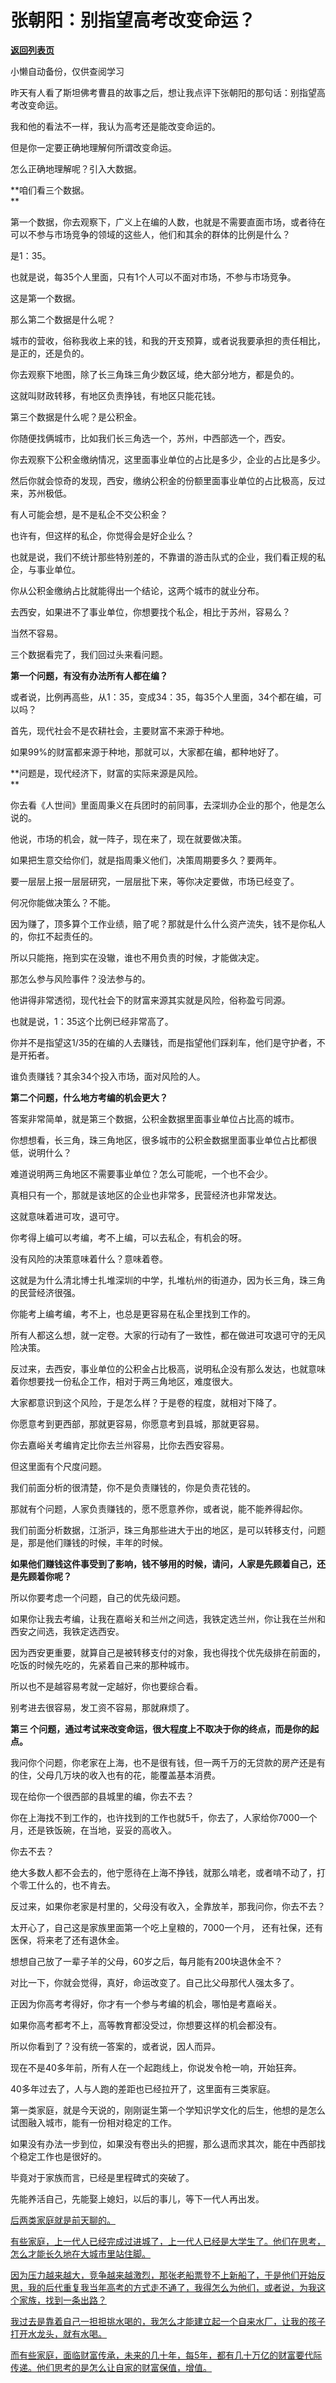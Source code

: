 # 张朝阳：别指望高考改变命运？

[**返回列表页**](/gzh/记忆承载)

小懒自动备份，仅供查阅学习

昨天有人看了斯坦佛考曹县的故事之后，想让我点评下张朝阳的那句话：别指望高考改变命运。

我和他的看法不一样，我认为高考还是能改变命运的。

但是你一定要正确地理解何所谓改变命运。

怎么正确地理解呢？引入大数据。

 **咱们看三个数据。  
**

第一个数据，你去观察下，广义上在编的人数，也就是不需要直面市场，或者待在可以不参与市场竞争的领域的这些人，他们和其余的群体的比例是什么？  

是1：35。

也就是说，每35个人里面，只有1个人可以不面对市场，不参与市场竞争。  

这是第一个数据。  

那么第二个数据是什么呢？

城市的营收，俗称我收上来的钱，和我的开支预算，或者说我要承担的责任相比，是正的，还是负的。  

你去观察下地图，除了长三角珠三角少数区域，绝大部分地方，都是负的。

这就叫财政转移，有地区负责挣钱，有地区只能花钱。  

第三个数据是什么呢？是公积金。  

你随便找俩城市，比如我们长三角选一个，苏州，中西部选一个，西安。

你去观察下公积金缴纳情况，这里面事业单位的占比是多少，企业的占比是多少。

然后你就会惊奇的发现，西安，缴纳公积金的份额里面事业单位的占比极高，反过来，苏州极低。  

有人可能会想，是不是私企不交公积金？  

也许有，但这样的私企，你觉得会是好企业么？  

也就是说，我们不统计那些特别差的，不靠谱的游击队式的企业，我们看正规的私企，与事业单位。  

你从公积金缴纳占比就能得出一个结论，这两个城市的就业分布。

去西安，如果进不了事业单位，你想要找个私企，相比于苏州，容易么？  

当然不容易。

三个数据看完了，我们回过头来看问题。

 **第一个问题，有没有办法所有人都在编？**

或者说，比例再高些，从1：35，变成34：35，每35个人里面，34个都在编，可以吗？  

首先，现代社会不是农耕社会，主要财富不来源于种地。  

如果99%的财富都来源于种地，那就可以，大家都在编，都种地好了。  

 **问题是，现代经济下，财富的实际来源是风险。  
**

你去看《人世间》里面周秉义在兵团时的前同事，去深圳办企业的那个，他是怎么说的。

他说，市场的机会，就一阵子，现在来了，现在就要做决策。  

如果把生意交给你们，就是指周秉义他们，决策周期要多久？要两年。

要一层层上报一层层研究，一层层批下来，等你决定要做，市场已经变了。  

何况你能做决策么？不能。  

因为赚了，顶多算个工作业绩，赔了呢？那就是什么什么资产流失，钱不是你私人的，你扛不起责任的。  

所以只能拖，拖到实在没辙，谁也不用负责的时候，才能做决定。  

那怎么参与风险事件？没法参与的。  

他讲得非常透彻，现代社会下的财富来源其实就是风险，俗称盈亏同源。  

也就是说，1：35这个比例已经非常高了。  

你并不是指望这1/35的在编的人去赚钱，而是指望他们踩刹车，他们是守护者，不是开拓者。  

谁负责赚钱？其余34个投入市场，面对风险的人。  

 **第二个问题，什么地方考编的机会更大？**

答案非常简单，就是第三个数据，公积金数据里面事业单位占比高的城市。  

你想想看，长三角，珠三角地区，很多城市的公积金数据里面事业单位占比都很低，说明什么？  

难道说明两三角地区不需要事业单位？怎么可能呢，一个也不会少。

真相只有一个，那就是该地区的企业也非常多，民营经济也非常发达。  

这就意味着进可攻，退可守。  

你考得上编可以考编，考不上编，可以去私企，有机会的呀。  

没有风险的决策意味着什么？意味着卷。  

这就是为什么清北博士扎堆深圳的中学，扎堆杭州的街道办，因为长三角，珠三角的民营经济很强。  

你能考上编考编，考不上，也总是更容易在私企里找到工作的。

所有人都这么想，就一定卷。大家的行动有了一致性，都在做进可攻退可守的无风险决策。

反过来，去西安，事业单位的公积金占比极高，说明私企没有那么发达，也就意味着你想要找一份私企工作，相对于两三角地区，难度很大。  

大家都意识到这个风险，于是怎么样？于是卷的程度，就相对下降了。  

你愿意考到更西部，那就更容易，你愿意考到县城，那就更容易。  

你去嘉峪关考编肯定比你去兰州容易，比你去西安容易。  

但这里面有个尺度问题。  

我们前面分析的很清楚，你不是负责赚钱的，你是负责花钱的。  

那就有个问题，人家负责赚钱的，愿不愿意养你，或者说，能不能养得起你。

我们前面分析数据，江浙沪，珠三角那些进大于出的地区，是可以转移支付，问题是，那是他们赚钱的时候，丰年的时候。  

 **如果他们赚钱这件事受到了影响，钱不够用的时候，请问，人家是先顾着自己，还是先顾着你呢？**

所以你要考虑一个问题，自己的优先级问题。  

如果你让我去考编，让我在嘉峪关和兰州之间选，我铁定选兰州，你让我在兰州和西安之间选，我铁定选西安。  

因为西安更重要，就算自己是被转移支付的对象，我也得找个优先级排在前面的，吃饭的时候先吃的，先紧着自己来的那种城市。

所以也不是越容易考就一定越好，你也要综合看。  

别考进去很容易，发工资不容易，那就麻烦了。

 **第三 个问题，通过考试来改变命运，很大程度上不取决于你的终点，而是你的起点。**

我问你个问题，你老家在上海，也不是很有钱，但一两千万的无贷款的房产还是有的住，父母几万块的收入也有的花，能覆盖基本消费。  

现在给你一个很西部的县城里的编，你去不去？  

你在上海找不到工作的，也许找到的工作也就5千，你去了，人家给你7000一个月，还是铁饭碗，在当地，妥妥的高收入。  

你去不去？

绝大多数人都不会去的，他宁愿待在上海不挣钱，就那么啃老，或者啃不动了，打个零工什么的，也不肯去。  

反过来，如果你老家是村里的，父母没有收入，全靠放羊，那我问你，你去不去？  

太开心了，自己这是家族里面第一个吃上皇粮的，7000一个月， 还有社保，还有医保，将来老了还有退休金。

想想自己放了一辈子羊的父母，60岁之后，每月能有200块退休金不？

对比一下，你就会觉得，真好，命运改变了。自己比父母那代人强太多了。

正因为你高考考得好，你才有一个参与考编的机会，哪怕是考嘉峪关。

如果你高考都考不上，高等教育都没受过，你想要这样的机会都没有。

所以你看到了？没有统一答案的，或者说，因人而异。  

现在不是40多年前，所有人在一个起跑线上，你说发令枪一响，开始狂奔。  

40多年过去了，人与人跑的差距也已经拉开了，这里面有三类家庭。  

第一类家庭，就是今天说的，刚刚诞生第一个学知识学文化的后生，他想的是怎么试图融入城市，能有一份相对稳定的工作。

如果没有办法一步到位，如果没有卷出头的把握，那么退而求其次，能在中西部找个稳定工作也是很好的。  

毕竟对于家族而言，已经是里程碑式的突破了。

先能养活自己，先能娶上媳妇，以后的事儿，等下一代人再出发。  

[后两类家庭就是前天聊的。](http://mp.weixin.qq.com/s?__biz=MzkwMzQ1MzczOQ==&mid=2247484142&idx=1&sn=1ed4c39fa11da58fdd7ecb1a9d0cc844&chksm=c0974faaf7e0c6bc695ca325edac04e31fa539e74a6d173093bc5e6f4bae48e03fdd885ac0dd&scene=21#wechat_redirect)

[有些家庭，上一代人已经完成过进城了，上一代人已经是大学生了。他们在思考，怎么才能长久地在大城市里站住脚。  
](http://mp.weixin.qq.com/s?__biz=MzkwMzQ1MzczOQ==&mid=2247484142&idx=1&sn=1ed4c39fa11da58fdd7ecb1a9d0cc844&chksm=c0974faaf7e0c6bc695ca325edac04e31fa539e74a6d173093bc5e6f4bae48e03fdd885ac0dd&scene=21#wechat_redirect)

[因为压力越来越大，竞争越来越激烈，那张老船票登不上新船了，于是他们开始反思，我的后代重复我当年高考的方式走不通了，我得怎么为他们，或者说，为我这个家族，找到一条出路？](http://mp.weixin.qq.com/s?__biz=MzkwMzQ1MzczOQ==&mid=2247484142&idx=1&sn=1ed4c39fa11da58fdd7ecb1a9d0cc844&chksm=c0974faaf7e0c6bc695ca325edac04e31fa539e74a6d173093bc5e6f4bae48e03fdd885ac0dd&scene=21#wechat_redirect)

[我过去是靠着自己一担担挑水喝的，我怎么才能建立起一个自来水厂，让我的孩子打开水龙头，就有水喝。  
](http://mp.weixin.qq.com/s?__biz=MzkwMzQ1MzczOQ==&mid=2247484142&idx=1&sn=1ed4c39fa11da58fdd7ecb1a9d0cc844&chksm=c0974faaf7e0c6bc695ca325edac04e31fa539e74a6d173093bc5e6f4bae48e03fdd885ac0dd&scene=21#wechat_redirect)

[而有些家庭，面临财富传承，未来的几十年，每5年，都有几十万亿的财富要代际传递。他们思考的是怎么让自家的财富保值，增值。](http://mp.weixin.qq.com/s?__biz=MzkwMzQ1MzczOQ==&mid=2247484142&idx=1&sn=1ed4c39fa11da58fdd7ecb1a9d0cc844&chksm=c0974faaf7e0c6bc695ca325edac04e31fa539e74a6d173093bc5e6f4bae48e03fdd885ac0dd&scene=21#wechat_redirect)

